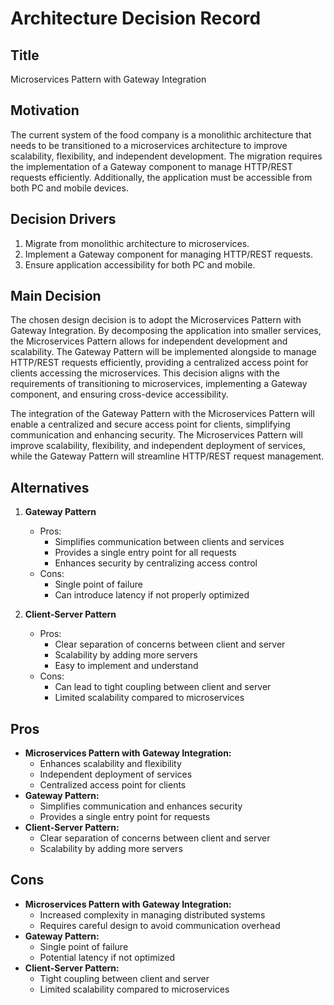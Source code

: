 # Architecture Decision Record

## Title
Microservices Pattern with Gateway Integration

## Motivation
The current system of the food company is a monolithic architecture that needs to be transitioned to a microservices architecture to improve scalability, flexibility, and independent development. The migration requires the implementation of a Gateway component to manage HTTP/REST requests efficiently. Additionally, the application must be accessible from both PC and mobile devices.

## Decision Drivers
1. Migrate from monolithic architecture to microservices.
2. Implement a Gateway component for managing HTTP/REST requests.
3. Ensure application accessibility for both PC and mobile.

## Main Decision
The chosen design decision is to adopt the Microservices Pattern with Gateway Integration. By decomposing the application into smaller services, the Microservices Pattern allows for independent development and scalability. The Gateway Pattern will be implemented alongside to manage HTTP/REST requests efficiently, providing a centralized access point for clients accessing the microservices. This decision aligns with the requirements of transitioning to microservices, implementing a Gateway component, and ensuring cross-device accessibility.

The integration of the Gateway Pattern with the Microservices Pattern will enable a centralized and secure access point for clients, simplifying communication and enhancing security. The Microservices Pattern will improve scalability, flexibility, and independent deployment of services, while the Gateway Pattern will streamline HTTP/REST request management.

## Alternatives
1. **Gateway Pattern**
   - Pros:
     - Simplifies communication between clients and services
     - Provides a single entry point for all requests
     - Enhances security by centralizing access control
   - Cons:
     - Single point of failure
     - Can introduce latency if not properly optimized

2. **Client-Server Pattern**
   - Pros:
     - Clear separation of concerns between client and server
     - Scalability by adding more servers
     - Easy to implement and understand
   - Cons:
     - Can lead to tight coupling between client and server
     - Limited scalability compared to microservices

## Pros
- **Microservices Pattern with Gateway Integration:**
  - Enhances scalability and flexibility
  - Independent deployment of services
  - Centralized access point for clients
- **Gateway Pattern:**
  - Simplifies communication and enhances security
  - Provides a single entry point for requests
- **Client-Server Pattern:**
  - Clear separation of concerns between client and server
  - Scalability by adding more servers

## Cons
- **Microservices Pattern with Gateway Integration:**
  - Increased complexity in managing distributed systems
  - Requires careful design to avoid communication overhead
- **Gateway Pattern:**
  - Single point of failure
  - Potential latency if not optimized
- **Client-Server Pattern:**
  - Tight coupling between client and server
  - Limited scalability compared to microservices